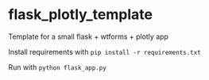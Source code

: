 # flask_plotly_template
Template for a small flask + wtforms + plotly app

Install requirements with
`pip install -r requirements.txt`

Run with
`python flask_app.py`
